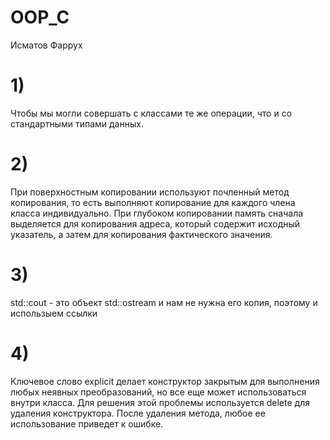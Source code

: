 # OOP_C
Исматов Фаррух
# 1)
Чтобы мы могли совершать с классами те же операции, что и со стандартными типами данных.

# 2)
При поверхностным копировании используют почленный метод копирования, то есть выполняют копирование для каждого члена класса индивидуально.
При глубоком копировании память сначала выделяется для копирования адреса, который содержит исходный указатель, а затем для копирования фактического значения.

# 3)
std::cout - это объект std::ostream и нам не нужна его копия, поэтому и использыем ссылки

# 4)
Ключевое слово explicit делает конструктор закрытым для выполнения любых неявных преобразований, но все еще может использоваться внутри класса. Для решения этой проблемы используется delete для удаления конструктора. После удаления метода, любое ее использование приведет к ошибке.
